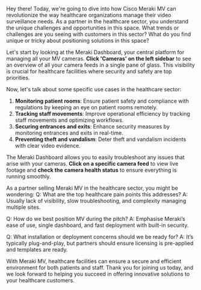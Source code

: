 Hey there! Today, we're going to dive into how Cisco Meraki MV can revolutionize the way healthcare organizations manage their video surveillance needs. As a partner in the healthcare sector, you understand the unique challenges and opportunities in this space. What trends or challenges are you seeing with customers in this sector? What do you find unique or tricky about positioning solutions in this space?

Let's start by looking at the Meraki Dashboard, your central platform for managing all your MV cameras. **Click 'Cameras' on the left sidebar** to see an overview of all your camera feeds in a single pane of glass. This visibility is crucial for healthcare facilities where security and safety are top priorities.

Now, let's talk about some specific use cases in the healthcare sector:
1. **Monitoring patient rooms**: Ensure patient safety and compliance with regulations by keeping an eye on patient rooms remotely.
2. **Tracking staff movements**: Improve operational efficiency by tracking staff movements and optimizing workflows.
3. **Securing entrances and exits**: Enhance security measures by monitoring entrances and exits in real-time.
4. **Preventing theft and vandalism**: Deter theft and vandalism incidents with clear video evidence.

The Meraki Dashboard allows you to easily troubleshoot any issues that arise with your cameras. **Click on a specific camera feed** to view live footage and **check the camera health status** to ensure everything is running smoothly.

As a partner selling Meraki MV in the healthcare sector, you might be wondering:
Q: What are the top healthcare pain points this addresses?
A: Usually lack of visibility, slow troubleshooting, and complexity managing multiple sites.

Q: How do we best position MV during the pitch?
A: Emphasise Meraki’s ease of use, single dashboard, and fast deployment with built-in security.

Q: What installation or deployment concerns should we be ready for?
A: It’s typically plug-and-play, but partners should ensure licensing is pre-applied and templates are ready.

With Meraki MV, healthcare facilities can ensure a secure and efficient environment for both patients and staff. Thank you for joining us today, and we look forward to helping you succeed in offering innovative solutions to your healthcare customers.